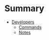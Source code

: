 # Summary

- [Developers](./developers/index.md)
  - [Commands](./developers/commands.md)
  - [Notes](./developers/notes.md)
